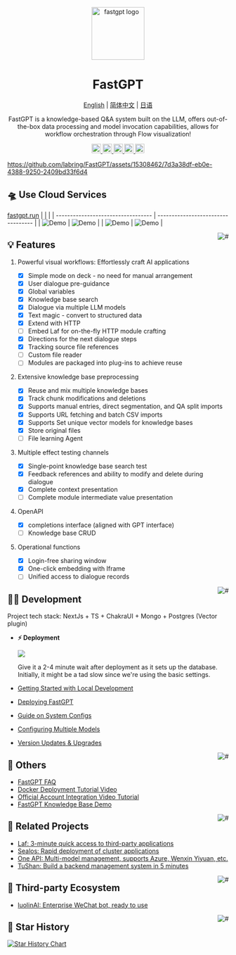 <div align="center">

<a href="https://fastgpt.run/"><img src="/.github/imgs/logo.svg" width="120" height="120" alt="fastgpt logo"></a>

# FastGPT

<p align="center">
  <a href="./README_en.md">English</a> |
  <a href="./README.md">简体中文</a> |
  <a href="./README_ja.md">日语</a>
</p>

FastGPT is a knowledge-based Q&A system built on the LLM, offers out-of-the-box data processing and model invocation capabilities, allows for workflow orchestration through Flow visualization!

</div>

<p align="center">
  <a href="https://fastgpt.run/">
    <img height="21" src="https://img.shields.io/badge/在线使用-d4eaf7?style=flat-square&logo=spoj&logoColor=7d09f1" alt="cloud">
  </a>
  <a href="https://doc.fastgpt.run/docs/intro">
    <img height="21" src="https://img.shields.io/badge/相关文档-7d09f1?style=flat-square" alt="document">
  </a>
  <a href="https://doc.fastgpt.run/docs/development">
    <img height="21" src="https://img.shields.io/badge/本地开发-%23d4eaf7?style=flat-square&logo=xcode&logoColor=7d09f1" alt="development">
  </a>
  <a href="/#-%E7%9B%B8%E5%85%B3%E9%A1%B9%E7%9B%AE">
    <img height="21" src="https://img.shields.io/badge/相关项目-7d09f1?style=flat-square" alt="project">
  </a>
  <a href="https://github.com/labring/FastGPT/blob/main/LICENSE">
    <img height="21" src="https://img.shields.io/badge/License-Apache--2.0-ffffff?style=flat-square&labelColor=d4eaf7&color=7d09f1" alt="license">
  </a>
</p>

https://github.com/labring/FastGPT/assets/15308462/7d3a38df-eb0e-4388-9250-2409bd33f6d4

## 🛸 Use Cloud Services

[fastgpt.run](https://fastgpt.run/)
| | |
| ---------------------------------- | ---------------------------------- |
| ![Demo](./.github/imgs/intro1.png) | ![Demo](./.github/imgs/intro2.png) |
| ![Demo](./.github/imgs/intro3.png) | ![Demo](./.github/imgs/intro4.png) |

<a href="#readme">
    <img src="https://img.shields.io/badge/-Back_to_Top-7d09f1.svg" alt="#" align="right">
</a>

## 💡 Features

1. Powerful visual workflows: Effortlessly craft AI applications

   - [x] Simple mode on deck - no need for manual arrangement
   - [x] User dialogue pre-guidance
   - [x] Global variables
   - [x] Knowledge base search
   - [x] Dialogue via multiple LLM models
   - [x] Text magic - convert to structured data
   - [x] Extend with HTTP
   - [ ] Embed Laf for on-the-fly HTTP module crafting
   - [x] Directions for the next dialogue steps
   - [x] Tracking source file references
   - [ ] Custom file reader
   - [ ] Modules are packaged into plug-ins to achieve reuse

2. Extensive knowledge base preprocessing

   - [x] Reuse and mix multiple knowledge bases
   - [x] Track chunk modifications and deletions
   - [x] Supports manual entries, direct segmentation, and QA split imports
   - [x] Supports URL fetching and batch CSV imports
   - [x] Supports Set unique vector models for knowledge bases
   - [x] Store original files
   - [ ] File learning Agent

3. Multiple effect testing channels

   - [x] Single-point knowledge base search test
   - [x] Feedback references and ability to modify and delete during dialogue
   - [x] Complete context presentation
   - [ ] Complete module intermediate value presentation

4. OpenAPI

   - [x] completions interface (aligned with GPT interface)
   - [ ] Knowledge base CRUD

5. Operational functions

   - [x] Login-free sharing window
   - [x] One-click embedding with Iframe
   - [ ] Unified access to dialogue records

<a href="#readme">
    <img src="https://img.shields.io/badge/-Back_to_Top-7d09f1.svg" alt="#" align="right">
</a>

## 👨‍💻 Development

Project tech stack: NextJs + TS + ChakraUI + Mongo + Postgres (Vector plugin)

- **⚡ Deployment**

  [![](https://cdn.jsdelivr.us/gh/labring-actions/templates@main/Deploy-on-Sealos.svg)](https://cloud.sealos.io/?openapp=system-fastdeploy%3FtemplateName%3Dfastgpt)

  Give it a 2-4 minute wait after deployment as it sets up the database. Initially, it might be a tad slow since we're using the basic settings.

- [Getting Started with Local Development](https://doc.fastgpt.run/docs/development)
- [Deploying FastGPT](https://doc.fastgpt.run/docs/installation)
- [Guide on System Configs](https://doc.fastgpt.run/docs/installation/reference)
- [Configuring Multiple Models](https://doc.fastgpt.run/docs/installation/reference/models)
- [Version Updates & Upgrades](https://doc.fastgpt.run/docs/installation/upgrading)

<!-- ## :point_right: RoadMap
- [FastGPT RoadMap](https://kjqvjse66l.feishu.cn/docx/RVUxdqE2WolDYyxEKATcM0XXnte) -->

<!-- ## 🏘️ Community

| Community Group                                   | Assistant                                      |
| ------------------------------------------------- | ---------------------------------------------- |
| ![](https://otnvvf-imgs.oss.laf.run/wxqun300.jpg) | ![](https://otnvvf-imgs.oss.laf.run/wx300.jpg) | -->

<a href="#readme">
    <img src="https://img.shields.io/badge/-Back_to_Top-7d09f1.svg" alt="#" align="right">
</a>

## 👀 Others

- [FastGPT FAQ](https://kjqvjse66l.feishu.cn/docx/HtrgdT0pkonP4kxGx8qcu6XDnGh)
- [Docker Deployment Tutorial Video](https://www.bilibili.com/video/BV1jo4y147fT/)
- [Official Account Integration Video Tutorial](https://www.bilibili.com/video/BV1xh4y1t7fy/)
- [FastGPT Knowledge Base Demo](https://www.bilibili.com/video/BV1Wo4y1p7i1/)

<a href="#readme">
    <img src="https://img.shields.io/badge/-Back_to_Top-7d09f1.svg" alt="#" align="right">
</a>

## 💪 Related Projects

- [Laf: 3-minute quick access to third-party applications](https://github.com/labring/laf)
- [Sealos: Rapid deployment of cluster applications](https://github.com/labring/sealos)
- [One API: Multi-model management, supports Azure, Wenxin Yiyuan, etc.](https://github.com/songquanpeng/one-api)
- [TuShan: Build a backend management system in 5 minutes](https://github.com/msgbyte/tushan)

<a href="#readme">
    <img src="https://img.shields.io/badge/-Back_to_Top-7d09f1.svg" alt="#" align="right">
</a>

## 🤝 Third-party Ecosystem

- [luolinAI: Enterprise WeChat bot, ready to use](https://github.com/luolin-ai/FastGPT-Enterprise-WeChatbot)

<a href="#readme">
    <img src="https://img.shields.io/badge/-Back_to_Top-7d09f1.svg" alt="#" align="right">
</a>

## 🌟 Star History

[![Star History Chart](https://api.star-history.com/svg?repos=labring/FastGPT&type=Date)](https://star-history.com/#labring/FastGPT&Date)
